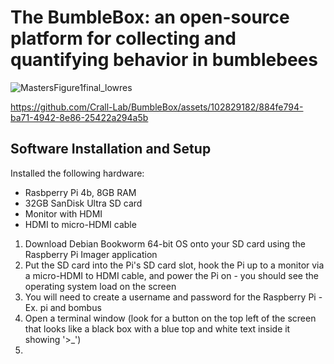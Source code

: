 # The BumbleBox: an open-source platform for collecting and quantifying behavior in bumblebees

![MastersFigure1final_lowres](https://github.com/Crall-Lab/BumbleBox/assets/102829182/f4c060cb-423d-47ce-b37c-edd3d5f6d22b)

https://github.com/Crall-Lab/BumbleBox/assets/102829182/884fe794-ba71-4942-8e86-25422a294a5b

## Software Installation and Setup
Installed the following hardware:
- Rasbperry Pi 4b, 8GB RAM
- 32GB SanDisk Ultra SD card
- Monitor with HDMI
- HDMI to micro-HDMI cable

1. Download Debian Bookworm 64-bit OS onto your SD card using the Raspberry Pi Imager application
2. Put the SD card into the Pi's SD card slot, hook the Pi up to a monitor via a micro-HDMI to HDMI cable, and power the Pi on - you should see the operating system load on the screen
3. You will need to create a username and password for the Raspberry Pi - Ex. pi and bombus
4. Open a terminal window (look for a button on the top left of the screen that looks like a black box with a blue top and white text inside it showing '>_')
5. 

 

